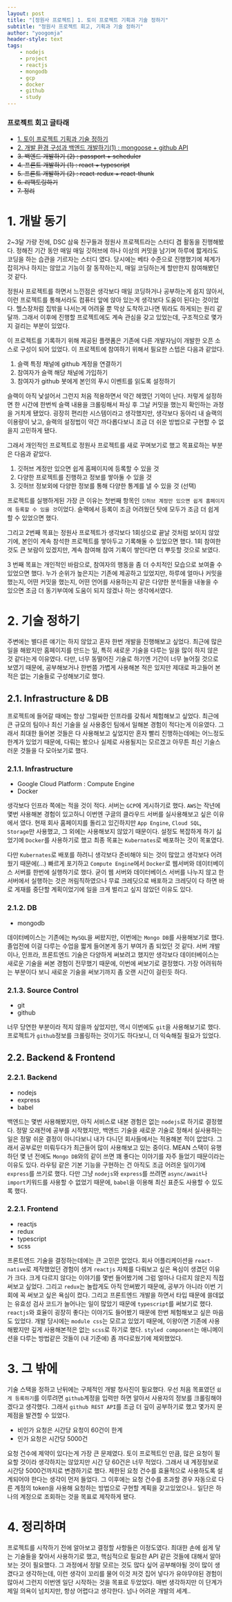 ```yaml
---
layout: post
title: "[정원사 프로젝트] 1. 토이 프로젝트 기획과 기술 정하기"
subtitle: "정원사 프로젝트 회고, 기획과 기술 정하기"
author: "yoogomja"
header-style: text
tags:
    - nodejs
    - project
    - reactjs
    - mongodb
    - gcp
    - docker
    - github
    - study
---
```


### 프로젝트 회고 글타래 

- [1. 토이 프로젝트 기획과 기술 정하기](https://yoogomja.github.io/2020/06/19/git-farm-project-1/)
- [2. 개발 환경 구성과 백엔드 개발하기(1) : mongoose + github API](https://yoogomja.github.io/2020/06/20/git-farm-project-2/)
- ~~3. 백엔드 개발하기 (2) : passport + scheduler~~
- ~~4. 프론트 개발하기 (1) : react + typescript~~
- ~~5. 프론트 개발하기 (2) : react-redux + react-thunk~~
- ~~6. 리팩토링하기~~
- ~~7. 정리~~

# 1. 개발 동기 

2~3달 가량 전에, DSC 삼육 친구들과 정원사 프로젝트라는 스터디 겸 활동을 진행해봤다. 정해진 기간 동안 매일 매일 깃허브에 하나 이상의 커밋을 남기며 하루에 짧게라도 코딩을 하는 습관을 기르자는 스터디 였다. 당시에는 베타 수준으로 진행했기에 체계가 잡히거나 하지는 않았고 기능이 잘 동작하는지, 매일 코딩하는게 할만한지 참여해봤던 것 같다. 

정원사 프로젝트를 하면서 느낀점은 생각보다 매일 코딩하거나 공부하는게 쉽지 않아서, 이런 프로젝트를 통해서라도 컴퓨터 앞에 앉아 있는게 생각보다 도움이 된다는 것이었다. 헬스장처럼 집밖을 나서는게 어려울 뿐 막상 도착하고나면 뭐라도 하게되는 원리 같달까. 그래서 이후에 진행할 프로젝트에도 계속 관심을 갖고 있었는데, 구조적으로 몇가지 걸리는 부분이 있었다. 

이 프로젝트를 기록하기 위해 제공된 플랫폼은 기존에 다른 개발자님이 개발한 오픈 소스로 구성이 되어 있었다. 이 프로젝트에 참여하기 위해서 필요한 스텝은 다음과 같았다. 

1. 슬랙 특정 채널에 github 계정을 연결하기
2. 참여자가 슬랙 해당 채널에 가입하기
3. 참여자가 github 봇에게 본인의 푸시 이벤트를 읽도록 설정하기

슬랙이 아직 낯설어서 그런지 처음 적용하면서 약간 헤맸던 기억이 난다. 저렇게 설정하면 한 시간에 한번씩 슬랙 내용을 크롤링해서 파싱 후 그날 커밋을 했는지 확인하는 과정을 거치게 됐었다. 굉장히 편리한 시스템이라고 생각했지만, 생각보다 동아리 내 슬랙의 이용량이 낮고, 슬랙의 설정법이 약간 까다롭다보니 조금 더 쉬운 방법으로 구현할 수 없을지 고민하게 됐다. 

그래서 개인적인 프로젝트로 정원사 프로젝트를 새로 꾸며보기로 했고 목표로하는 부분은 다음과 같았다. 

1. 깃허브 계정만 있으면 쉽게 홈페이지에 등록할 수 있을 것
2. 다양한 프로젝트를 진행하고 정보를 쌓아둘 수 있을 것
3. 깃허브 정보외에 다양한 정보를 통해 다양한 통계를 낼 수 있을 것 (선택)

프로젝트를 실행하게된 가장 큰 이유는 첫번째 항목인 `깃허브 계정만 있으면 쉽게 홈페이지에 등록할 수 있을 것`이었다. 슬랙에서 등록이 조금 어려웠던 탓에 모두가 조금 더 쉽게 할 수 있었으면 했다. 

그리고 2번째 목표는 정원사 프로젝트가 생각보다 1회성으로 끝날 것처럼 보이지 않았기에, 본인이 계속 참석한 프로젝트를 쌓아두고 기록해둘 수 있었으면 했다. 1회 참여한 것도 큰 보람이 있겠지만, 계속 참여해 참여 기록이 쌓인다면 더 뿌듯할 것으로 보였다.   

3 번째 목표는 개인적인 바람으로, 참여자의 행동을 좀 더 수치적인 모습으로 보여줄 수 있었으면 했다. 누가 순위가 높은지는 기존에 제공하고 있었지만, 하루에 얼마나 커밋을 했는지, 어떤 커밋을 했는지, 어떤 언어를 사용하는지 같은 다양한 분석들을 내놓을 수 있으면 조금 더 동기부여에 도움이 되지 않겠나 하는 생각에서였다. 

# 2. 기술 정하기 

주변에는 별다른 얘기는 하지 않았고 혼자 한번 개발을 진행해보고 싶었다. 최근에 많은 일을 해왔지만 홈페이지를 만드는 일, 특히 새로운 기술을 다루는 일을 많이 하지 않은 것 같다는게 이유였다. 다만, 너무 동떨어진 기술로 하기엔 기간이 너무 늘어질 것으로 보였기 때문에, 공부해보거나 한번쯤 가볍게 사용해본 적은 있지만 제대로 파고들어 본 적은 없는 기술들로 구성해보기로 했다. 

## 2.1. Infrastructure & DB

프로젝트에 들어갈 때에는 항상 그럴싸한 인프라를 갖춰서 체험해보고 싶었다. 최근에 큰 규모의 팀이나 최신 기술을 실 사용중인 팀에서 일해본 경험이 적다는게 이유였다. 그래서 최대한 들어본 것들은 다 사용해보고 싶었지만 혼자 빨리 진행하는데에는 어느정도 한계가 있었기 때문에, 다뤄는 봤으나 실제로 사용될지는 모르겠고 아무튼 최신 기술스러운 것들을 다 모아보기로 했다. 

### 2.1.1. Infrastructure

- Google Cloud Platform : Compute Engine
- Docker 

생각보다 인프라 쪽에는 적을 것이 적다. 서버는 `GCP`에 게시하기로 했다. `AWS`는 작년에 몇번 사용해본 경험이 있고하니 이번엔 구글의 클라우드 서버를 실사용해보고 싶은 이유에서 였다. 현재 회사 홈페이지를 돌리고 있긴하지만 `App Engine`, `Cloud SQL`, `Storage`만 사용했고, 그 외에는 사용해보지 않았기 때문이다. 설정도 복잡하게 하기 싫었기에 `Docker`를 사용하기로 했고 최종 목표는 `Kubernates`로 배포하는 것이 목표였다. 
 
다만 `Kubernates`로 배포를 하려니 생각보다 준비해야 되는 것이 많았고 생각보다 어려웠기 때문에(...) 빠르게 포기하고 `Compute Engine`에서 `Docker`로 웹서버와 데이터베이스 서버를 한번에 실행하기로 했다. 굳이 웹 서버와 데이터베이스 서버를 나누지 않고 한 서버에서 실행하는 것은 꺼림직하였으나 무료 크레딧으로 배포하고 크레딧이 다 하면 바로 게재를 중단할 계획이었기에 일을 크게 벌리고 싶지 않았던 이유도 있다. 

### 2.1.2. DB

- mongodb 

데이터베이스는 기존에는 `MySQL`을 써왔지만, 이번에는 `Mongo DB`를 사용해보기로 했다. 졸업전에 이걸 다루는 수업을 짧게 들어본게 동기 부여가 좀 되었던 것 같다. 서버 개발이나, 인프라, 프론트엔드 기술은 다양하게 써보려고 했지만 생각보다 데이터베이스는 새로운 기술을 써본 경험이 전무했기 때문에, 이번에 써보기로 결정했다. 가장 어려워하는 부분이다 보니 새로운 기술을 써보기까지 좀 오랜 시간이 걸린듯 하다. 

### 2.1.3. Source Control

- git
- github

너무 당연한 부분이라 적지 않을까 싶었지만, 역시 이번에도 `git`을 사용해보기로 했다. 프로젝트가 `github`정보를 크롤링하는 것이기도 하다보니, 더 익숙해질 필요가 있었다. 

## 2.2. Backend & Frontend

### 2.2.1. Backend 

- nodejs
- express
- babel

백엔드는 몇번 사용해봤지만, 아직 서비스로 내본 경험은 없는 `nodejs`로 하기로 결정했다. 정말 오래전에 공부를 시작했지만, 백엔드 기술을 새로운 기술로 정해서 실사용하는 일은 정말 쉬운 결정이 아니다보니 내가 다니던 회사들에서는 적용해본 적이 없었다. 그래서 공부로만 미뤄두다가 최근들어 많이 사용해보고 있는 중이다. MEAN 스택이 유행하던 몇 년 전에도 `Mongo DB`와의 같이 쓰면 꽤 좋다는 이야기를 자주 들었기 때문이라는 이유도 있다. 라우팅 같은 기본 기능을 구현하는 건 아직도 조금 어려운 일이기에 `express`를 쓰기로 했다. 다만 그냥 `nodejs`와 `express`를 쓰려면 `async/await`나 `import`키워드를 사용할 수 없었기 때문에, `babel`을 이용해 최신 표준도 사용할 수 있도록 했다.

### 2.2.1. Frontend

- reactjs
- redux
- typescript
- scss

프론트엔드 기술을 결정하는데에는 큰 고민은 없었다. 회사 어플리케이션을 `react-native`로 제작했었던 경험이 생겨 `reactjs` 자체를 다뤄보고 싶은 욕심이 생겼던 이유가 크다. 크게 다르지 않다는 이야기를 몇번 들어봤기에 그럼 얼마나 다르지 않은지 직접 써보고 싶었다. 그리고 `redux`는 놀랍게도 아직 안써봤기 때문에, 공부가 아니라 이번 기회에 꼭 써보고 싶은 욕심이 컸다. 그리고 프론트엔드 개발을 하면서 타입 때문에 쓸데없는 유효성 검사 코드가 늘어나는 일이 많았기 때문에 `typescript`를 써보기로 했다. `reactjs`와 효율이 굉장히 좋다는 이야기도 들어봤기 때문에 한번 체험해보고 싶은 마음도 있었다. 개발 당시에는 `module css`는 모르고 있었기 때문에, 이왕이면 기존에 사용해봤지만 깊게 사용해본적은 없는 `scss`로 하기로 했다. `styled component`는 애니메이션을 다루는 방법같은 것들이 (내 기준에) 좀 까다로웠기에 제외했었다. 

# 3. 그 밖에 

기술 스택을 정하고 난뒤에는 구체적인 개발 청사진이 필요했다. 우선 처음 목표였던 `쉽게 등록하기`를 이루려면 `github`계정을 입력만 하면 알아서 사용자의 정보를 크롤링해야겠다고 생각했다. 그래서 `github REST API`를 조금 더 깊이 공부하기로 했고 몇가지 문제점을 발견할 수 있었다. 

- 비인가 요청은 시간당 요청이 60건이 한계 
- 인가 요청은 시간당 5000건 

요청 건수에 제약이 있다는게 가장 큰 문제였다. 토이 프로젝트인 만큼, 많은 요청이 필요할 것이라 생각하지는 않았지만 시간 당 60건은 너무 적었다. 그래서 내 계정정보로 시간당 5000건까지로 변경하기로 했다. 제한된 요청 건수를 효율적으로 사용하도록 설계되어야 한다는 생각이 먼저 들었다. 그 이후에는 요청 건수를 초과할 경우 자동으로 다른 계정의 token을 사용해 요청하는 방법으로 구현할 계획을 갖고있었으나.. 일단은 하나의 계정으로 조회하는 것을 목표로 제작하게 됐다.

# 4. 정리하며

프로젝트를 시작하기 전에 알아보고 결정할 사항들은 이정도였다. 최대한 손에 쉽게 닿는 기술들을 찾아서 사용하기로 했고, 핵심적으로 필요한 API 같은 것들에 대해서 알아보는 것이 필요했다. 그 과정에서 정말 모르는 것도 많다 싶어 공부해야될 것이 많이 생겼다고 생각하는데, 이런 생각이 꼬리를 물어 이것 저것 집어 넣다가 유야무야된 경험이 많아서 그런지 이번엔 일단 시작하는 것을 목표로 두었었다. 매번 생각하지만 이 단계가 제일 의욕이 넘치지만, 항상 어렵다고 생각한다. 넘나 어려운 개발의 세계.. 